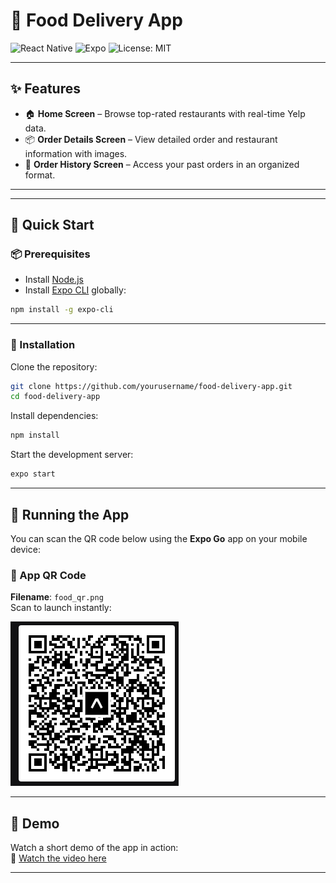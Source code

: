# 🍔 Food Delivery App


![React Native](https://img.shields.io/badge/React_Native-v0.73.0-blue.svg?style=flat&logo=react)
![Expo](https://img.shields.io/badge/Expo-49.0.0-black.svg?style=flat&logo=expo)
![License: MIT](https://img.shields.io/badge/License-MIT-yellow.svg)

---

## ✨ Features

- 🏠 **Home Screen** – Browse top-rated restaurants with real-time Yelp data.
- 📦 **Order Details Screen** – View detailed order and restaurant information with images.
- 📜 **Order History Screen** – Access your past orders in an organized format.

---


---

## 🚀 Quick Start

### 📦 Prerequisites

- Install [Node.js](https://nodejs.org/)
- Install [Expo CLI](https://docs.expo.dev/workflow/expo-cli/) globally:

```bash
npm install -g expo-cli
```

---

### 📂 Installation

Clone the repository:

```bash
git clone https://github.com/yourusername/food-delivery-app.git
cd food-delivery-app
```

Install dependencies:

```bash
npm install
```

Start the development server:

```bash
expo start
```

---

## 📱 Running the App

You can scan the QR code below using the **Expo Go** app on your mobile device:

### 🔳 App QR Code  
**Filename**: `food_qr.png`  
Scan to launch instantly:

![QR Code - food_qr.png](./food_qr.png)

---

## 🎥 Demo

Watch a short demo of the app in action:  
🔗 [Watch the video here](https://youtube.com/shorts/NaYZv2jqhmA?si=m3Htmy-B79BtgG2c)

---


```
